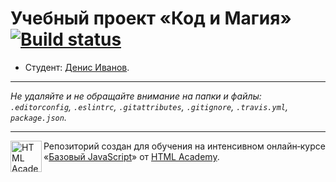 # Учебный проект «Код и Магия» [![Build status][travis-image]][travis-url]

* Студент: [Денис Иванов](https://up.htmlacademy.ru/javascript/12/user/260481).

---

_Не удаляйте и не обращайте внимание на папки и файлы:_<br>
_`.editorconfig`, `.eslintrc`, `.gitattributes`, `.gitignore`, `.travis.yml`, `package.json`._

---

<a href="https://htmlacademy.ru/intensive/javascript"><img align="left" width="50" height="50" title="HTML Academy" src="https://up.htmlacademy.ru/static/img/intensive/javascript/logo-for-github.svg"></a>

Репозиторий создан для обучения на интенсивном онлайн‑курсе «[Базовый JavaScript](https://htmlacademy.ru/intensive/javascript)» от [HTML Academy](https://htmlacademy.ru).

[travis-image]: https://travis-ci.org/htmlacademy-javascript/260481-code-and-magick.svg?branch=master
[travis-url]: https://travis-ci.org/htmlacademy-javascript/260481-code-and-magick

